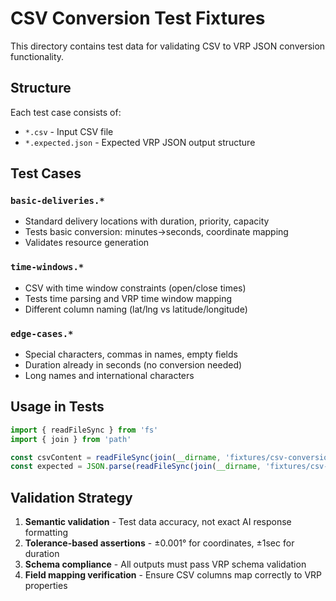 # CSV Conversion Test Fixtures

This directory contains test data for validating CSV to VRP JSON conversion functionality.

## Structure

Each test case consists of:
- `*.csv` - Input CSV file
- `*.expected.json` - Expected VRP JSON output structure

## Test Cases

### `basic-deliveries.*`
- Standard delivery locations with duration, priority, capacity
- Tests basic conversion: minutes→seconds, coordinate mapping
- Validates resource generation

### `time-windows.*`
- CSV with time window constraints (open/close times)
- Tests time parsing and VRP time window mapping
- Different column naming (lat/lng vs latitude/longitude)

### `edge-cases.*`
- Special characters, commas in names, empty fields
- Duration already in seconds (no conversion needed)
- Long names and international characters

## Usage in Tests

```typescript
import { readFileSync } from 'fs'
import { join } from 'path'

const csvContent = readFileSync(join(__dirname, 'fixtures/csv-conversion/basic-deliveries.csv'), 'utf-8')
const expected = JSON.parse(readFileSync(join(__dirname, 'fixtures/csv-conversion/basic-deliveries.expected.json'), 'utf-8'))
```

## Validation Strategy

1. **Semantic validation** - Test data accuracy, not exact AI response formatting
2. **Tolerance-based assertions** - ±0.001° for coordinates, ±1sec for duration
3. **Schema compliance** - All outputs must pass VRP schema validation
4. **Field mapping verification** - Ensure CSV columns map correctly to VRP properties